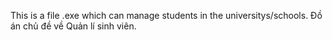 This is a file .exe which can manage students in the universitys/schools.
Đồ án chủ đề về Quản lí sinh viên.
